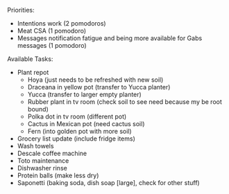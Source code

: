 Priorities:
- Intentions work (2 pomodoros)
- Meat CSA (1 pomodoro)
- Messages notification fatigue and being more available for Gabs messages (1 pomodoro)

Available Tasks:
- Plant repot 
   - Hoya (just needs to be refreshed with new soil)
   - Draceana in yellow pot (transfer to Yucca planter)
   - Yucca (transfer to larger empty planter)
   - Rubber plant in tv room (check soil to see need because my be root bound)
   - Polka dot in tv room (different pot)
   - Cactus in Mexican pot (need cactus soil)
   - Fern (into golden pot with more soil)
- Grocery list update (include fridge items)
- Wash towels
- Descale coffee machine
- Toto maintenance
- Dishwasher rinse
- Protein balls (make less dry)
- Saponetti (baking soda, dish soap [large], check for other stuff)
